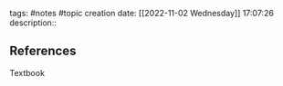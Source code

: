 tags: #notes #topic
creation date: [[2022-11-02 Wednesday]] 17:07:26
description::

## 








## References
Textbook